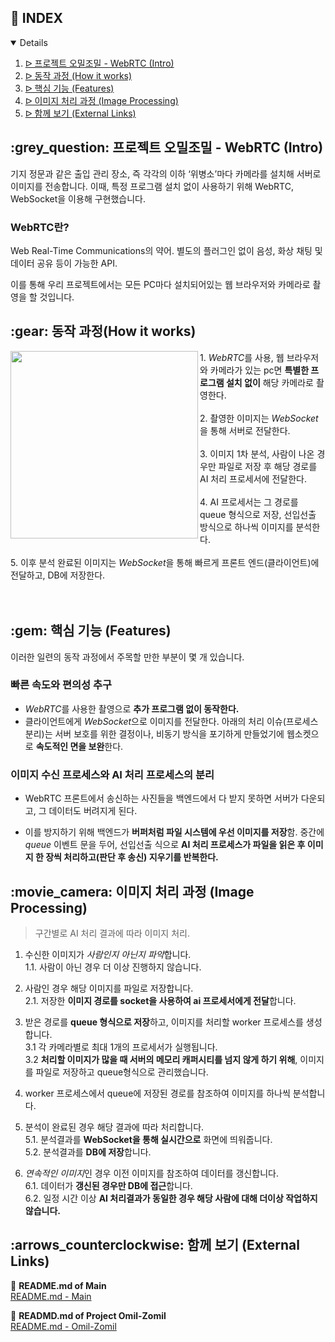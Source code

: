 ## :pencil: INDEX
<details open="open">
<ol>
<li><a href="#intro"> ᐅ  프로젝트 오밀조밀 - WebRTC (Intro)</a></li>
<li><a href="#mechanism"> ᐅ  동작 과정 (How it works)</a></li>
<li><a href="#features"> ᐅ  핵심 기능 (Features)</a></li>
<li><a href="#image-processing"> ᐅ  이미지 처리 과정 (Image Processing)</a></li>
<li><a href="#links"> ᐅ  함께 보기 (External Links)</a></li>
</ol>
</details>

<h2 id="intro"> :grey_question: 프로젝트 오밀조밀 - WebRTC (Intro)</h2>
기지 정문과 같은 출입 관리 장소, 즉 각각의 이하 ‘위병소’마다 카메라를 설치해 서버로 이미지를 전송합니다. 이때, 특정 프로그램 설치 없이 사용하기 위해 WebRTC, WebSocket을 이용해 구현했습니다.

### WebRTC란?
Web Real-Time Communications의 약어. 별도의 플러그인 없이 음성, 화상 채팅 및 데이터 공유 등이 가능한 API.

이를 통해 우리 프로젝트에서는 모든 PC마다 설치되어있는 웹 브라우저와 카메라로 촬영을 할 것입니다.

  
<h2 id="mechanism"> :gear: 동작 과정(How it works)</h2>
<img src="https://user-images.githubusercontent.com/59905641/198444532-6a9e04ca-22d7-4344-93df-5f3118bef4c1.png" align="left" width="300px" height="300px"/>
1. <i>WebRTC</i>를 사용, 웹 브라우저와 카메라가 있는 pc면 <b>특별한 프로그램 설치 없이</b> 해당 카메라로 촬영한다.<br></br>
2. 촬영한 이미지는 <i>WebSocket</i>을 통해 서버로 전달한다.<br><br/>
3. 이미지 1차 분석, 사람이 나온 경우만 파일로 저장 후 해당 경로를 AI 처리 프로세서에 전달한다.<br></br>
4. AI 프로세서는 그 경로를 queue 형식으로 저장, 선입선출 방식으로 하나씩 이미지를 분석한다.<br><br/>
5. 이후 분석 완료된 이미지는 <i>WebSocket</i>을 통해 빠르게 프론트 엔드(클라이언트)에 전달하고, DB에 저장한다.<br></br>

<br clear="left"/>

  
<h2 id="features"> :gem: 핵심 기능 (Features)</h2>

이러한 일련의 동작 과정에서 주목할 만한 부분이 몇 개 있습니다.

### 빠른 속도와 편의성 추구

- <i>WebRTC</i>를 사용한 촬영으로 <b>추가 프로그램 없이 동작한다.</b>
- 클라이언트에게 <i>WebSocket</i>으로 이미지를 전달한다. 아래의 처리 이슈(프로세스 분리)는 서버 보호를 위한 결정이나, 비동기 방식을 포기하게 만들었기에 웹소켓으로 <b>속도적인 면을 보완</b>한다.

 
### 이미지 수신 프로세스와 AI 처리 프로세스의 분리

- WebRTC 프론트에서 송신하는 사진들을 백엔드에서 다 받지 못하면 서버가 다운되고, 그 데이터도 버려지게 된다.

 - 이를 방지하기 위해 백엔드가 <b>버퍼처럼 파일 시스템에 우선 이미지를 저장</b>함. 중간에 <i>queue</i> 이벤트 문을 두어, 선입선출 식으로 <b>AI 처리 프로세스가 파일을 읽은 후 이미지 한 장씩 처리하고(판단 후 송신) 지우기를 반복한다.</b>

  
<h2 id="image-processing"> :movie_camera: 이미지 처리 과정 (Image Processing)</h2>

>구간별로 AI 처리 결과에 따라 이미지 처리.
  

1. 수신한 이미지가 <i>사람인지 아닌지 파악</i>합니다.  
   1.1. 사람이 아닌 경우 더 이상 진행하지 않습니다.


2. 사람인 경우 해당 이미지를 파일로 저장합니다.  
   2.1. 저장한 <b>이미지 경로를 socket을 사용하여 ai 프로세서에게 전달</b>합니다.
  
  
3. 받은 경로를 <b>queue 형식으로 저장</b>하고, 이미지를 처리할 worker 프로세스를 생성합니다.  
   3.1 각 카메라별로 최대 1개의 프로세서가 실행됩니다.  
   3.2 <b>처리할 이미지가 많을 때 서버의 메모리 캐퍼시티를 넘지 않게 하기 위해</b>, 이미지를 파일로 저장하고 queue형식으로 관리했습니다.
  

4. worker 프로세스에서 queue에 저장된 경로를 참조하여 이미지를 하나씩 분석합니다.


5. 분석이 완료된 경우 해당 결과에 따라 처리합니다.  
   5.1. 분석결과를 <b>WebSocket을 통해 실시간으로</b> 화면에 띄워줍니다.  
   5.2. 분석결과를 <b>DB에 저장</b>합니다.


6. <i>연속적인 이미지</i>인 경우 이전 이미지를 참조하여 데이터를 갱신합니다.  
   6.1. 데이터가 <b>갱신된 경우만 DB에 접근</b>합니다.  
   6.2. 일정 시간 이상 <b>AI 처리결과가 동일한 경우 해당 사람에 대해 더이상 작업하지 않습니다.</b>

<h2 id="links"> :arrows_counterclockwise: 함께 보기 (External Links)</h2>


:arrow_down_small: <b>README.md of Main</b><br>
[README.md - Main](https://github.com/osamhack2022-v2/WEB_CLOUD_OmilZomil_NAVYeffect/blob/main/README.md)

:arrow_down_small: <b>READMD.md of Project Omil-Zomil</b><br>
[README.md - Omil-Zomil](https://github.com/osamhack2022-v2/WEB_CLOUD_OmilZomil_NAVYeffect/blob/main/omilzomil/Readme.md)

